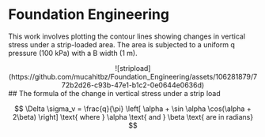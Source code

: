 # Foundation Engineering

This work involves plotting the contour lines showing changes in vertical stress under a strip-loaded area. The area is subjected to a uniform q pressure (100 kPa) with a B width (1 m).

<div style="text-align: center;">
  ![stripload](https://github.com/mucahitbz/Foundation_Engineering/assets/106281879/772b2d26-c93b-47e1-b1c2-0e0644e0636d)
</div>
## The formula of the change in vertical stress under a strip load

$$
\Delta \sigma_v = \frac{q}{\pi} \left[ \alpha + \sin \alpha \cos(\alpha + 2\beta) \right] \text{ where } \alpha \text{ and } \beta \text{ are in radians}
$$
